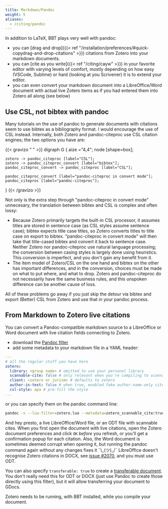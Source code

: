 ```yaml
---
title: Markdown/Pandoc
weight: 5
aliases:
  - /citing/pandoc
---
```


In addition to LaTeX, BBT plays very well with pandoc:

* you can [drag and drop]({{< ref "/installation/preferences/#quick-copydrag-and-drop-citations" >}}) citations from Zotero into your markdown documents.
* you can [cite as you write]({{< ref "/citing/cayw" >}}) in your favorite editor with varying levels of comfort, mostly depending on how easy (VSCode, Sublime) or hard (looking at you Scrivener) it is to extend your editor.
* you can even convert your markdown document into a LibreOffice/Word document with actual live Zotero items as if you had entered them into Zotero all along (see below)

## Use CSL, not bibtex with pandoc

Many tutorials on the use of pandoc to generate documents with
citations seem to use bibtex as a bibliography format. I would
encourage the use of CSL instead. Internally, both Zotero and pandoc-citeproc use
CSL citation engines; the two options you have are:

{{< gravizo " " >}}
  digraph G {
    aize ="4,4";
    node [shape=box];

    zotero -> pandoc_citeproc [label="CSL"];
    zotero -> pandoc_citeproc_convert [label="bibtex"];
    pandoc_citeproc_convert -> pandoc_citeproc [label="CSL"];

    pandoc_citeproc_convert [label="pandoc-citeproc in convert mode"];
    pandoc_citeproc [label="pandoc-citeproc"];
  }
{{< /gravizo >}}

Not only is the extra step through "pandoc-citeproc in convert mode" unnecesary, the translation between bibtex and CSL is complex and often lossy:

* Because Zotero primarily targets the built-in CSL processor, it
  assumes titles are stored in sentence case (as CSL styles
  assume sentence case); bibtex expects title case titles, so Zotero
  converts titles to title case on export to bibtex. "pandoc-citeproc in
  convert mode" will then take that title-cased bibtex and convert
  it back to sentence case. Neither Zotero nor pandoc-citeproc use
  natural language processing; the conversion between casing styles
  is largely done using heuristics. This conversion is imperfect,
  and you don't gain any benefit from it.
* The item model of Zotero/CSL on the one hand and bibtex on the
  other has important differences, and in the conversion, choices
  must be made on what to put where, and what to drop. Zotero and
  pandoc-citeproc do not necessarily have the same business rules,
  and this unspoken difference can be another cause of loss.

All of these problems go away if you just skip the detour via bibtex and export (Better) CSL from Zotero and use that in your pandoc process.


## From Markdown to Zotero live citations

You can convert a Pandoc-compatible markdown source to a LibreOffice or Word document with live citation fields connecting to Zotero.

* download the [Pandoc filter](../zotero.lua)
* add some metadata to your markdown file in a YAML header:

```yaml
---
# all the regular stuff you have here
zotero:
  library: <group name> # omitted to use your personal library
  scannable-cite: false # only relevant when you're compiling to scannable-cite .odt
  client: <zotero or jurism> # defaults to zotero
  author-in-text: false # when true, enabled fake author-name-only cites by replacing it with the text of the last names of the authors
  csl-style: apa # pre-fill the style
...
```

or you can specify them on the pandoc command line:

```bash
pandoc -s --lua-filter=zotero.lua --metadata=zotero_scannable_cite:true --metadata=zotero_client:jurism ...
```

And hey presto, a live LibreOffice/Word file, or an ODT file with
scannable cites. When you first open the document with live citations, open the Zotero
document preferences and click `OK` *before* you refresh, or you'll get a confirmation
popup for each citation. Also, the Word document is sometimes deemed
corrupt when opening it, but running the pandoc command again without
any changes fixes it ¯\\\_(ツ)\_/¯
LibreOffice doesn't recognise Zotero citations in DOCX,
see [issue #2070](https://github.com/retorquere/zotero-better-bibtex/issues/2070),
and you must use ODT.

You can also specify `transferable: true` to create a [transferable document](https://www.zotero.org/support/kb/moving_documents_between_word_processors). You don't really need this for ODT or DOCX (just use Pandoc to create those directly using this filter), but it will allow transferring your document to GDocs.

Zotero needs to be running, with BBT installed, while you compile your document.
